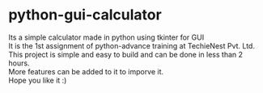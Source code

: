 # python-gui-calculator
Its a simple calculator made in python using tkinter for GUI <br>
It is the 1st assignment of python-advance training at TechieNest Pvt. Ltd.
<br>
This project is simple and easy to build and can be done in less than 2 hours. 
<br>
More features can be added to it to imporve it.
<br>
Hope you like it :)
